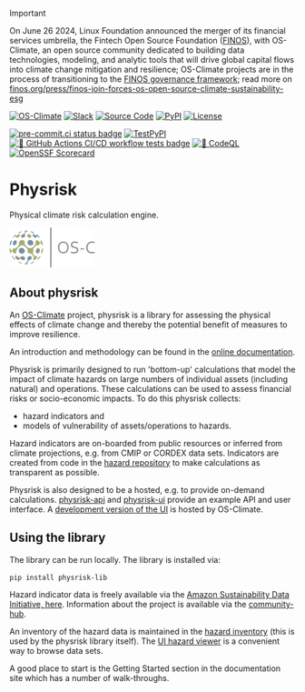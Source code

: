 <!-- markdownlint-disable -->
<!-- prettier-ignore-start -->
> [!IMPORTANT]
> On June 26 2024, Linux Foundation announced the merger of its financial services umbrella, the Fintech Open Source Foundation ([FINOS](https://finos.org)), with OS-Climate, an open source community dedicated to building data technologies, modeling, and analytic tools that will drive global capital flows into climate change mitigation and resilience; OS-Climate projects are in the process of transitioning to the [FINOS governance framework](https://community.finos.org/docs/governance); read more on [finos.org/press/finos-join-forces-os-open-source-climate-sustainability-esg](https://finos.org/press/finos-join-forces-os-open-source-climate-sustainability-esg)
<!-- prettier-ignore-end -->
<!-- markdownlint-enable -->

<!-- prettier-ignore-start -->
<!-- markdownlint-disable-next-line MD013 -->
[![OS-Climate](https://img.shields.io/badge/OS-Climate-blue)](https://os-climate.org/) [![Slack](https://img.shields.io/badge/slack-osclimate-blue.svg?logo=slack)](https://os-climate.slack.com) [![Source Code](https://img.shields.io/badge/GitHub-100000?logo=github&logoColor=white&color=blue)](https://github.com/os-climate/physrisk) [![PyPI](https://img.shields.io/pypi/v/physrisk-lib?logo=python&logoColor=white&color=blue)](https://pypi.org/project/physrisk-lib) [![License](https://img.shields.io/badge/License-Apache_2.0-blue.svg)](https://opensource.org/licenses/Apache-2.0)

<!-- markdownlint-disable-next-line MD013 -->
 [![pre-commit.ci status badge]][pre-commit.ci results page] [![TestPyPI](https://img.shields.io/pypi/v/physrisk-lib?logo=python&label=TestPyPi&logoColor=white&color=32C955&pypiBaseUrl=https://test.pypi.org)](https://test.pypi.org/project/physrisk-lib) [![🧪 GitHub Actions CI/CD workflow tests badge]][GHA workflow runs list] [![🔐 CodeQL](https://github.com/os-climate/physrisk/actions/workflows/codeql.yml/badge.svg)](https://github.com/os-climate/physrisk/actions/workflows/codeql.yml) [![OpenSSF Scorecard](https://api.scorecard.dev/projects/github.com/os-climate/physrisk/badge)](https://scorecard.dev/viewer/?uri=github.com/os-climate/physrisk)
<!-- prettier-ignore-end -->

# Physrisk

Physical climate risk calculation engine.

<img src="docs/images/OS-Climate-Logo.png" alt="drawing" width="150"/>

## About physrisk

An [OS-Climate](https://os-climate.org) project, physrisk is a library for
assessing the physical effects of climate change and thereby the potential
benefit of measures to improve resilience.

An introduction and methodology can be found in the
[online documentation](https://physrisk.readthedocs.io/en/latest/).

Physrisk is primarily designed to run 'bottom-up' calculations that model
the impact of climate hazards on large numbers of individual assets
(including natural) and operations. These calculations can be used to assess
financial risks or socio-economic impacts. To do this physrisk collects:

- hazard indicators and
- models of vulnerability of assets/operations to hazards.

Hazard indicators are on-boarded from public resources or inferred from
climate projections, e.g. from CMIP or CORDEX data sets. Indicators are
created from code in the
[hazard repository](https://github.com/os-climate/hazard) to make
calculations as transparent as possible.

Physrisk is also designed to be a hosted, e.g. to provide on-demand
calculations.
[physrisk-api](https://github.com/os-climate/physrisk-api) and
[physrisk-ui](https://github.com/os-climate/physrisk-ui) provide an example
API and user interface. A
[development version of the UI](https://physrisk-ui-physrisk.apps.osc-cl1.apps.os-climate.org)
is hosted by OS-Climate.

## Using the library

The library can be run locally. The library is installed via:

```bash
pip install physrisk-lib
```

Hazard indicator data is freely available via the [Amazon Sustainability Data Initiative, here](https://registry.opendata.aws/os-climate-physrisk/).
Information about the project is available via the
[community-hub](https://github.com/os-climate/OS-Climate-Community-Hub).

An inventory of the hazard data is maintained in the
[hazard inventory](https://github.com/os-climate/hazard/blob/main/src/inventories/hazard/inventory.json)
(this is used by the physrisk library itself). The
[UI hazard viewer](https://physrisk-ui-physrisk.apps.osc-cl1.apps.os-climate.org)
is a convenient way to browse data sets.

A good place to start is the Getting Started section in the documentation site which has a number of walk-throughs.

[🧪 GitHub Actions CI/CD workflow tests badge]: https://github.com/os-climate/physrisk/actions/workflows/build-test.yaml/badge.svg
[GHA workflow runs list]: https://github.com/os-climate/physrisk/actions/workflows/build-test.yaml
[pre-commit.ci results page]: https://results.pre-commit.ci/latest/github/os-climate/physrisk/main
[pre-commit.ci status badge]: https://results.pre-commit.ci/badge/github/os-climate/physrisk/main.svg
